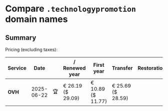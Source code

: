 # Compare `.technologypromotion` domain names

## Summary

Pricing (excluding taxes):

| Service | Date |  | / Renewed year | First year | Transfer | Restoration |
|--|--|--|--|--|--|--|
| **OVH** | 2025-06-22 | 🏆 | € 26.19<br>($ 29.09) | € 10.89<br>($ 11.77) | € 25.69<br>($ 28.59) |  |
